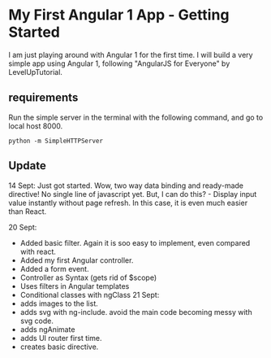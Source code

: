 # My First Angular 1 App - Getting Started

I am just playing around with Angular 1 for the first time.
I will build a very simple app using Angular 1, following "AngularJS for Everyone" by LevelUpTutorial.

## requirements
Run the simple server in the terminal with the following command, and go to local host 8000.
```
python -m SimpleHTTPServer
```

## Update
14 Sept: Just got started.  Wow, two way data binding and ready-made directive!  No single line of javascript yet. But, I can do this? - Display input value instantly without page refresh.
In this case, it is even much easier than React.

20 Sept:
- Added basic filter.  Again it is soo easy to implement, even compared with react.
- Added my first Angular controller.
- Added a form event.
- Controller as Syntax (gets rid of $scope)
- Uses filters in Angular templates
- Conditional classes with ngClass
21 Sept:
- adds images to the list.
- adds svg with ng-include. avoid the main code becoming messy with svg code.
- adds ngAnimate
- adds UI router first time.
- creates basic directive.
